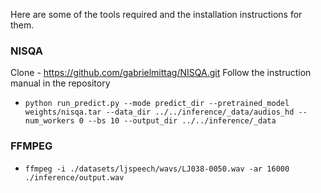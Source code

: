Here are some of the tools required and the installation instructions for them.

### NISQA
Clone - https://github.com/gabrielmittag/NISQA.git
Follow the instruction manual in the repository
- `python run_predict.py --mode predict_dir --pretrained_model weights/nisqa.tar --data_dir ../../inference/_data/audios_hd --num_workers 0 --bs 10 --output_dir ../../inference/_data`

### FFMPEG
- `ffmpeg -i ./datasets/ljspeech/wavs/LJ038-0050.wav -ar 16000 ./inference/output.wav`